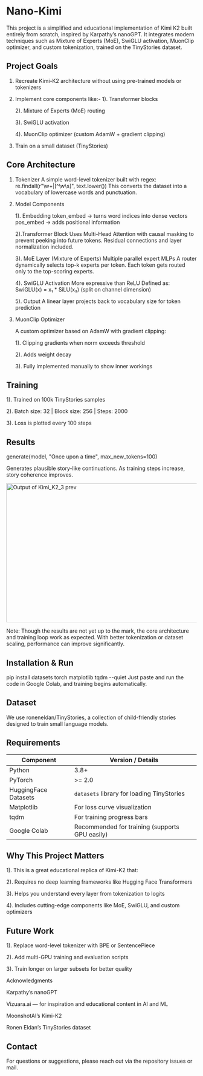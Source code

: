 # Nano-Kimi

This project is a simplified and educational implementation of Kimi K2 built entirely from scratch, inspired by Karpathy’s nanoGPT. It integrates modern techniques such as Mixture of Experts (MoE), SwiGLU activation, MuonClip optimizer, and custom tokenization, trained on the TinyStories dataset.

## Project Goals

1. Recreate Kimi-K2 architecture without using pre-trained models or tokenizers
   
2. Implement core components like:-
    1). Transformer blocks
   
    2). Mixture of Experts (MoE) routing
   
    3). SwiGLU activation
   
    4). MuonClip optimizer (custom AdamW + gradient clipping)
   
3. Train on a small dataset (TinyStories)

## Core Architecture

1. Tokenizer
A simple word-level tokenizer built with regex:
      re.findall(r"\w+|[^\w\s]", text.lower())
This converts the dataset into a vocabulary of lowercase words and punctuation.

2. Model Components
   
   1). Embedding
   token_embed → turns word indices into dense vectors
   pos_embed → adds positional information

   2).Transformer Block
   Uses Multi-Head Attention with causal masking to prevent peeking into future tokens.
   Residual connections and layer normalization included.

   3). MoE Layer (Mixture of Experts)
   Multiple parallel expert MLPs
   A router dynamically selects top-k experts per token.
   Each token gets routed only to the top-scoring experts.

    4). SwiGLU Activation
   More expressive than ReLU
   Defined as: SwiGLU(x) = x₁ * SiLU(x₂) (split on channel dimension)

   5). Output
   A linear layer projects back to vocabulary size for token prediction

3. MuonClip Optimizer

      A custom optimizer based on AdamW with gradient clipping:

      1). Clipping gradients when norm exceeds threshold
 
      2). Adds weight decay
 
      3). Fully implemented manually to show inner workings

## Training

1). Trained on 100k TinyStories samples

2). Batch size: 32 | Block size: 256 | Steps: 2000

3). Loss is plotted every 100 steps

## Results
generate(model, "Once upon a time", max_new_tokens=100)

Generates plausible story-like continuations. As training steps increase, story coherence improves.

<img width="1428" height="368" alt="Output of Kimi_K2_3 prev" src="https://github.com/user-attachments/assets/1042b703-1b4c-4554-a8c9-e98f2da4889b" />

Note: Though the results are not yet up to the mark, the core architecture and training loop work as expected. With better tokenization or dataset scaling, performance can improve significantly.


## Installation & Run

pip install datasets torch matplotlib tqdm --quiet
Just paste and run the code in Google Colab, and training begins automatically.

## Dataset
We use roneneldan/TinyStories, a collection of child-friendly stories designed to train small language models.

## Requirements

| Component            | Version / Details                              |
| -------------------- | ---------------------------------------------- |
| Python               | 3.8+                                           |
| PyTorch              | >= 2.0                                         |
| HuggingFace Datasets | `datasets` library for loading TinyStories     |
| Matplotlib           | For loss curve visualization                   |
| tqdm                 | For training progress bars                     |
| Google Colab         | Recommended for training (supports GPU easily) |


## Why This Project Matters

1). This is a great educational replica of Kimi-K2 that:

2). Requires no deep learning frameworks like Hugging Face Transformers

3). Helps you understand every layer from tokenization to logits

4). Includes cutting-edge components like MoE, SwiGLU, and custom optimizers

## Future Work

1). Replace word-level tokenizer with BPE or SentencePiece

2). Add multi-GPU training and evaluation scripts

3). Train longer on larger subsets for better quality

Acknowledgments

Karpathy’s nanoGPT

Vizuara.ai — for inspiration and educational content in AI and ML

MoonshotAI’s Kimi-K2

Ronen Eldan’s TinyStories dataset

## Contact
For questions or suggestions, please reach out via the repository issues or mail.
